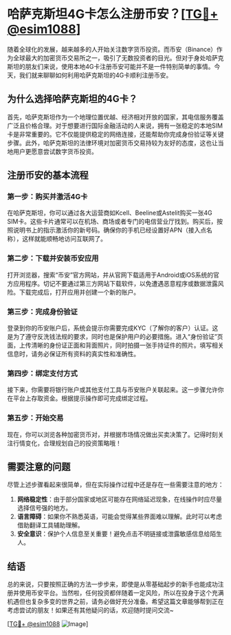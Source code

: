 # 哈萨克斯坦4G卡怎么注册币安？[[TG💪+ @esim1088](https://t.me/s/esim1088)]

随着全球化的发展，越来越多的人开始关注数字货币投资。而币安（Binance）作为全球最大的加密货币交易所之一，吸引了无数投资者的目光。但对于身处哈萨克斯坦的朋友们来说，使用本地4G卡注册币安可能并不是一件特别简单的事情。今天，我们就来聊聊如何利用哈萨克斯坦的4G卡顺利注册币安。

## 为什么选择哈萨克斯坦的4G卡？

首先，哈萨克斯坦作为一个地理位置优越、经济相对开放的国家，其电信服务覆盖广泛且价格合理。对于想要进行国际金融活动的人来说，拥有一张稳定的本地SIM卡是非常重要的。它不仅能提供稳定的网络连接，还能帮助你完成身份验证等关键步骤。此外，哈萨克斯坦的法律环境对加密货币交易持较为友好的态度，这也让当地用户更愿意尝试数字货币投资。

## 注册币安的基本流程

### 第一步：购买并激活4G卡

在哈萨克斯坦，你可以通过各大运营商如Kcell、Beeline或Astelit购买一张4G SIM卡。这些卡片通常可以在机场、商场或者专门的电信营业厅找到。购买后，按照说明书上的指示激活你的新号码。确保你的手机已经设置好APN（接入点名称），这样就能顺畅地访问互联网了。

### 第二步：下载并安装币安应用

打开浏览器，搜索“币安”官方网站，并从官网下载适用于Android或iOS系统的官方应用程序。切记不要通过第三方网站下载软件，以免遭遇恶意程序或数据泄露风险。下载完成后，打开应用并创建一个新的账户。

### 第三步：完成身份验证

登录到你的币安账户后，系统会提示你需要完成KYC（了解你的客户）认证。这是为了遵守反洗钱法规的要求，同时也是保护用户的必要措施。进入“身份验证”页面，上传清晰的身份证正面和背面照片，同时拍摄一张手持证件的照片。填写相关信息时，请务必保证所有资料的真实性和准确性。

### 第四步：绑定支付方式

接下来，你需要将银行账户或其他支付工具与币安账户关联起来。这一步骤允许你在平台上存取资金。根据提示操作即可完成绑定过程。

### 第五步：开始交易

现在，你可以浏览各种加密货币对，并根据市场情况做出买卖决策了。记得时刻关注行情变化，合理规划自己的投资策略哦！

## 需要注意的问题

尽管上述步骤看起来很简单，但在实际操作过程中还是存在一些需要注意的地方：

1. **网络稳定性**：由于部分国家或地区可能存在网络延迟现象，在线操作时应尽量选择信号强的地方。
2. **语言障碍**：如果你不熟悉英语，可能会觉得某些界面难以理解。此时可以考虑借助翻译工具辅助理解。
3. **安全意识**：保护个人信息至关重要！避免点击不明链接或泄露敏感信息给陌生人。

## 结语

总的来说，只要按照正确的方法一步步来，即使是从零基础起步的新手也能成功注册并使用币安平台。当然啦，任何投资都伴随着一定风险，所以在投身于这个充满机遇但也复杂多变的世界之前，请务必做好充分准备。希望这篇文章能够帮到正在考虑尝试的朋友！如果还有其他疑问的话，欢迎随时提问交流~

[[TG💪+ @esim1088](https://t.me/s/esim1088) ![Image](https://i.postimg.cc/4NQfJmqS/Snipaste-2025-05-13-00-14-12.png)]